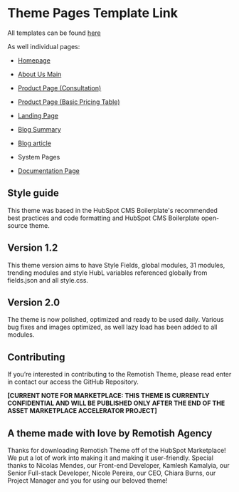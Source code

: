 # Theme Pages Template Link

All templates can be found [here](https://www.remotish.agency/remotish-theme)

As well individual pages:

- [Homepage](https://app.hubspot.com/content/3428648/edit/48485866790/content)
    
- [About Us Main](https://app.hubspot.com/content/3428648/edit/48486085548/content)
    
- [Product Page (Consultation)](https://app.hubspot.com/content/3428648/edit/48497743186/content)
    
- [Product Page (Basic Pricing Table)](https://app.hubspot.com/content/3428648/edit/48559689132/content)
    
- [Landing Page](https://app.hubspot.com/content/3428648/edit/48491489362/content)
    
- [Blog Summary](https://www.remotish.agency/remotish-demo/blog)
    
- [Blog article](https://www.remotish.agency/remotish-demo/blog)
    
- System Pages
    
- [Documentation Page](https://www.remotish.agency/remotish-theme/documentation)
    

## Style guide

This theme was based in the HubSpot CMS Boilerplate's recommended best practices and code formatting and HubSpot CMS Boilerplate open-source theme.

## Version 1.2

This theme version aims to have Style Fields, global modules, 31 modules, trending modules and style HubL variables referenced globally from fields.json and all style.css.

## Version  2.0

The theme is now polished, optimized and ready to be used daily. Various bug fixes and images optimized, as well lazy load has been added to all modules.

## Contributing

If you’re interested in contributing to the Remotish Theme, please read enter in contact our access the GitHub Repository.

**[CURRENT NOTE FOR MARKETPLACE: THIS THEME IS CURRENTLY CONFIDENTIAL AND WILL BE PUBLISHED ONLY AFTER THE END OF THE ASSET MARKETPLACE ACCELERATOR PROJECT]**

## A theme made with love by Remotish Agency

Thanks for downloading Remotish Theme off of the HubSpot Marketplace! We put a lot of work into making it and making it user-friendly. Special thanks to Nicolas Mendes, our Front-end Developer, Kamlesh Kamalyia, our Senior Full-stack Developer, Nicole Pereira, our CEO, Chiara Burns, our Project Manager and you for using our beloved theme!

